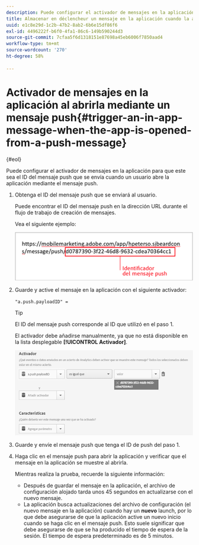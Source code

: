 ```yaml
---
description: Puede configurar el activador de mensajes en la aplicación para que este sea el ID del mensaje push que se envía cuando un usuario abre la aplicación mediante el mensaje push.
title: Almacenar en déclencheur un mensaje en la aplicación cuando la aplicación se abre desde un mensaje push
uuid: e1c8e29d-1c2b-47b2-8ab2-6b6e15df86f6
exl-id: 4496222f-b6f0-4fa1-86c6-149b590244d3
source-git-commit: 7cfaa5f6d1318151e87698a45eb6006f7850aad4
workflow-type: tm+mt
source-wordcount: '270'
ht-degree: 58%

---
```


# Activador de mensajes en la aplicación al abrirla mediante un mensaje push{#trigger-an-in-app-message-when-the-app-is-opened-from-a-push-message}

{#eol}

Puede configurar el activador de mensajes en la aplicación para que este sea el ID del mensaje push que se envía cuando un usuario abre la aplicación mediante el mensaje push.

1. Obtenga el ID del mensaje push que se enviará al usuario.

   Puede encontrar el ID del mensaje push en la dirección URL durante el flujo de trabajo de creación de mensajes.

   Vea el siguiente ejemplo:

   ![](assets/brandon_task1.png)

1. Guarde y active el mensaje en la aplicación con el siguiente activador:

   `"a.push.payloadID" =`

   >[!TIP]
   >
   >El ID del mensaje push corresponde al ID que utilizó en el paso 1.

   El activador debe añadirse manualmente, ya que no está disponible en la lista desplegable **[!UICONTROL Activador]**.

   ![](assets/brandon_task2.png)

1. Guarde y envíe el mensaje push que tenga el ID de push del paso 1.
1. Haga clic en el mensaje push para abrir la aplicación y verificar que el mensaje en la aplicación se muestre al abrirla.

   Mientras realiza la prueba, recuerde la siguiente información:

   * Después de guardar el mensaje en la aplicación, el archivo de configuración alojado tarda unos 45 segundos en actualizarse con el nuevo mensaje.
   * La aplicación busca actualizaciones del archivo de configuración (el nuevo mensaje en la aplicación) cuando hay un **nuevo** launch, por lo que debe asegurarse de que la aplicación active un nuevo inicio cuando se haga clic en el mensaje push.
   Esto suele significar que debe asegurarse de que se ha producido el tiempo de espera de la sesión. El tiempo de espera predeterminado es de 5 minutos.
